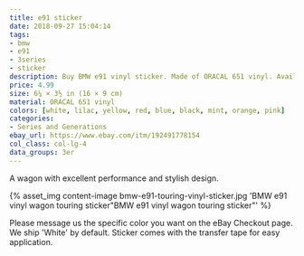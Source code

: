 ```yaml
---
title: e91 sticker
date: 2018-09-27 15:04:14
tags:
- bmw
- e91
- 3series
- sticker
description: Buy BMW e91 vinyl sticker. Made of ORACAL 651 vinyl. Available in different colors.
price: 4.99
size: 6¼ × 3½ in (16 × 9 cm)
material: ORACAL 651 vinyl
colors: [white, lilac, yellow, red, blue, black, mint, orange, pink]
categories:
- Series and Generations
ebay_url: https://www.ebay.com/itm/192491778154
col_class: col-lg-4
data_groups: 3er
---
```


A wagon with excellent performance and stylish design.

<!-- more -->
{% asset_img content-image bmw-e91-touring-vinyl-sticker.jpg 'BMW e91 vinyl wagon touring sticker"BMW e91 vinyl wagon touring sticker"' %}

Please message us the specific color you want on the eBay Checkout page. We ship 'White' by default. Sticker comes with the transfer tape for easy application.
